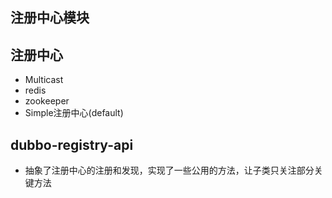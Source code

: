 ## 注册中心模块

## 注册中心
* Multicast
* redis
* zookeeper
* Simple注册中心(default)

## dubbo-registry-api
* 抽象了注册中心的注册和发现，实现了一些公用的方法，让子类只关注部分关键方法